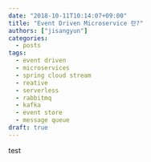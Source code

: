 ```yaml
---
date: "2018-10-11T10:14:07+09:00"
title: "Event Driven Microservice 란?"
authors: ["jisangyun"]
categories:
  - posts
tags:
  - event driven
  - microservices
  - spring cloud stream
  - reative
  - serverless
  - rabbitmq
  - kafka
  - event store
  - message queue
draft: true
---
```


test
